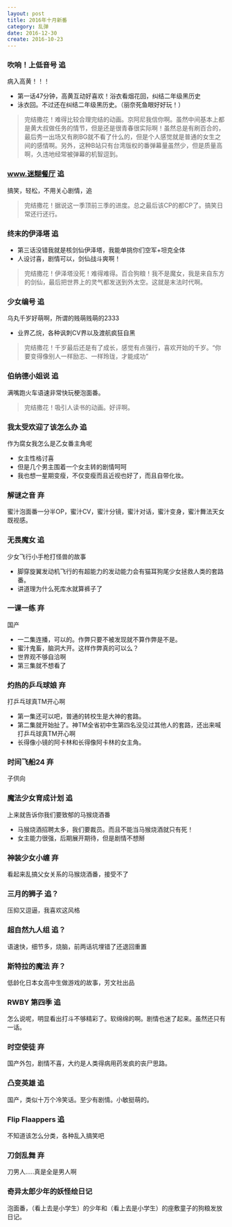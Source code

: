 ```yaml
---
layout: post
title: 2016年十月新番
category: 乱弹
date: 2016-12-30
create: 2016-10-23
---
```


### 吹响！上低音号 追
病入高黄！！！

* 第一话47分钟，高黄互动好喜欢！浴衣看烟花回，纠结二年级黑历史
* 泳衣回。不过还在纠结二年级黑历史。（丽奈死鱼眼好好玩！）

>  完结撒花！难得比较合理完结的动画。京阿尼我信你啊。虽然中间基本上都是黄大叔做任务的情节，但是还是很青春很实际啊！虽然总是有刷百合的，最后秀一出场又有刷BG就不看了什么的，但是个人感觉就是普通的女生之间的感情啊。另外，这种B站只有台湾版权的番弹幕量虽然少，但是质量高啊，久违地经常被弹幕的机智逗到。

### www.迷糊餐厅 追
搞笑，轻松，不用关心剧情，追

>  完结撒花！据说这一季顶前三季的进度。总之最后该CP的都CP了。搞笑日常还行还行。

### 终末的伊泽塔 追
* 第三话没错我就是核剑仙伊泽塔，我能单挑你们空军+坦克全体
* 人设讨喜，剧情可以，剑仙战斗爽啊！

>  完结撒花！伊泽塔没死！难得难得。百合狗粮！我不是魔女，我是来自东方的剑仙，最后把世界上的灵气都发送到外太空。这就是末法时代啊。

### 少女编号 追
乌丸千岁好萌啊，所谓的贱萌贱萌的2333

* 业界乙烷，各种讽刺CV界以及渡航疯狂自黑

>  完结撒花！千岁最后还是有了成长，感觉有点强行，喜欢开始的千岁。“你要变得像别人一样励志、一样玲珑，才能成功”

### 伯纳德小姐说 追
满嘴跑火车语速非常快玩梗泡面番。

>  完结撒花！吸引人读书的动画。好评啊。

### 我太受欢迎了该怎么办 追
作为腐女我怎么是乙女番主角呢

* 女主性格讨喜
* 但是几个男主围着一个女主转的剧情呵呵
* 我也想一星期变瘦，不仅变瘦而且近视也好了，而且自带化妆。

### 解谜之音 弃
蜜汁泡面番一分半OP，蜜汁CV，蜜汁分镜，蜜汁对话，蜜汁变身，蜜汁舞法天女既视感。

### 无畏魔女 追
少女飞行小手枪打怪兽的故事

* 脚穿旋翼发动机飞行的有超能力的发动能力会有猫耳狗尾少女拯救人类的套路番。
* 讲道理为什么死库水就算裤子了

### 一课一练 弃
国产

* 一二集连播，可以的。作弊只要不被发现就不算作弊是不是。
* 蜜汁鬼畜，脑洞大开。这样作弊真的可以么？
* 世界观不够自洽啊
* 第三集就不想看了

### 灼热的乒乓球娘 弃
打乒乓球真TM开心啊

* 第一集还可以吧，普通的转校生是大神的套路。
* 第二集就开始扯了。神TM全省初中生第四名没见过其他人的套路，还出来喊打乒乓球真TM开心啊
* 长得像小镜的阿卡林和长得像阿卡林的女主角。

### 时间飞船24 弃
子供向

### 魔法少女育成计划 追
上来就告诉你我们要致郁的马猴烧酒番

* 马猴烧酒招聘太多，我们要裁员。而且不能当马猴烧酒就只有死！
* 女主能力很强，后期展开期待，但是剧情不想掰

### 神装少女小缠 弃
看起来乱搞父女关系的马猴烧酒番，接受不了

### 三月的狮子 追？
压抑又逗逼，我喜欢这风格

### 超自然九人组 追？
语速快，细节多，烧脑，前两话坑埋错了还退回重置

### 斯特拉的魔法 弃？
低龄化日本女高中生做游戏的故事，芳文社出品

### RWBY 第四季 追
怎么说呢，明显看出打斗不够精彩了。软绵绵的啊。剧情也迷了起来。虽然还只有一话。

### 时空使徒 弃
国产外包，剧情不喜，大约是人类得病用药发疯的丧尸思路。

### 凸变英雄 追
国产，类似十万个冷笑话。至少有剧情。小敏挺萌的。

### Flip Flaappers 追
不知道该怎么分类，各种乱入搞笑吧

### 刀剑乱舞 弃
刀男人.....真是全是男人啊

### 奇异太郎少年的妖怪绘日记
泡面番，（看上去是小学生）的少年和（看上去是小学生）的座敷童子的狗粮发放日记。

